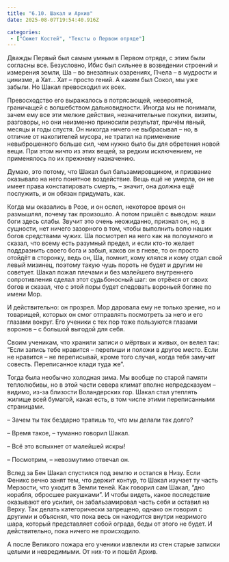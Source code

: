 ```yaml
---
title: "6.10. Шакал и Архив"
date: 2025-08-07T19:54:40.916Z

categories:
 - ["Сюжет Костей", "Тексты о Первом отряде"]
---
```


Дважды Первый был самым умным в Первом отряде, с этим были согласны все.
Безусловно, Ибис был сильнее в возведении строений и измерения земли, Ша
– во внезапных озарениях, Пчела – в мудрости и цинизме, а Хат… Хат –
просто гений. А каким был Сокол, мы уже забыли. Но Шакал превосходил их
всех.

Превосходство его выражалось в потрясающей, невероятной, граничащей с
волшебством дальновидности. Иногда мы не понимали, зачем ему все эти
мелкие действия, незначительные покупки, визиты, разговоры, но они
неизменно приносили результат, причём явный, месяцы и годы спустя. Он
никогда ничего не выбрасывал – но, в отличие от накопителей мусора, не
тратил на применение невыброшенного больше сил, чем нужно было бы для
обретения новой вещи. При этом ничто из этих вещей, за редким
исключением, не применялось по их прежнему назначению.

Думаю, это потому, что Шакал был бальзамировщиком, и призвание оказывало
на него понятное воздействие. Вещь ещё не умерла, он не имеет права
констатировать смерть, – значит, она должна ещё послужить, и он обязан
придумать, как.

Когда мы оказались в Розе, и он ослеп, некоторое время он размышлял,
почему так произошло. А потом пришёл с выводом: наши боги здесь слабы.
Звучит это очень неожиданно, признал он, но, в сущности, нет ничего
зазорного в том, чтобы выполнить волю наших богов средствами чужих. Ша
посмотрел на него как на полоумного и сказал, что всему есть разумный
предел, и если кто-то желает поддразнить своего бога и забыл, каков он в
гневе, то он просто отойдёт в сторонку, ведь он, Ша, помнит, кому клялся
и кому отдал свой левый мизинец, поэтому такую чушь пороть не будет и
другим не советует. Шакал пожал плечами и без малейшего внутреннего
сопротивления сделал этот судьбоносный шаг: он отрёкся от своих богов и
сказал, что с этой поры будет следовать вороньей богине по имени Мор.

И действительно: он прозрел. Мор даровала ему не только зрение, но и
товарищей, которых он смог отправлять посмотреть за него и его глазами
вокруг. Его ученики с тех пор тоже пользуются глазами воронов – с
большой выгодой для себя.

Своим ученикам, что хранили записи о мёртвых и живых, он велел так:
“Если запись тебе нравится – перепиши и положи в другое место. Если не
нравится – не переписывай, кроме того случая, когда тебя замучит
совесть. Переписанное клади туда же”.

Тогда была необычно холодная зима. Мы вообще по старой памяти
теплолюбивы, но в этой части севера климат вполне непредсказуем –
видимо, из-за близости Воландерских гор. Шакал стал утеплять жилище всей
бумагой, какая есть, в том числе этими переписанными страницами.

– Зачем ты так бездарно тратишь то, что мы делали так долго?

– Время такое, – туманно говорил Шакал.

– Всё это вспыхнет от малейшей искры!

– Посмотрим, – невозмутимо отвечал он.

Вслед за Бен Шакал спустился под землю и остался в Низу. Если Феникс
вечно занят тем, что держит контур, то Шакал изучает ту часть Мерзости,
что уходит в Земли теней. Как говорил сам Шакал, “дно корабля, обросшее
ракушками”. И чтобы видеть, какое последствие оказывают его усилия, он
забальзамировал часть себя и оставил на Верху. Так делать категорически
запрещено, однако он говорил с другими и объяснял, что пока весь он
находится внутри незримого шара, который представляет собой ограда, беды
от этого не будет. И действительно, пока ничего не происходило.

А после Великого пожара его ученики извлекли из стен старые записки
целыми и невредимыми. От них-то и пошёл Архив.
